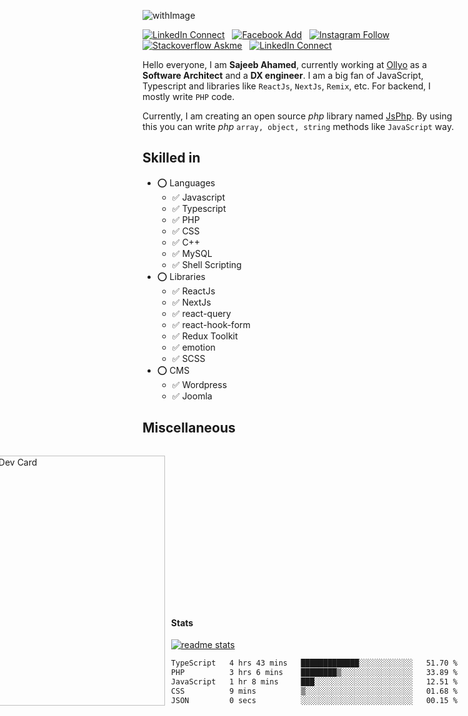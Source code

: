 ![withImage](https://user-images.githubusercontent.com/5783354/163605140-156633ea-a804-43b8-9fe7-027ec33f324a.jpeg)

[![LinkedIn Connect](https://img.shields.io/badge/%20-Connect-black?color=14171A&labelColor=0576b5&logo=linkedin&logoColor=ffffff&style=for-the-badge)](https://www.linkedin.com/in/sisylana/) &nbsp;
[![Facebook Add](https://img.shields.io/badge/%20-Add-black?color=14171A&labelColor=0b83ef&logo=facebook&logoColor=ffffff&style=for-the-badge)](https://www.facebook.com/ahamed.sajeeb.sisylana/) &nbsp;
[![Instagram Follow](https://img.shields.io/badge/%20-Follow-black?color=14171A&labelColor=cc345a&logo=instagram&logoColor=ffffff&style=for-the-badge)](https://www.instagram.com/sajeeb07ahamed/) &nbsp;
[![Stackoverflow Askme](https://img.shields.io/badge/%20-Ask-black?color=14171A&labelColor=ee7c23&logo=stackoverflow&logoColor=ffffff&style=for-the-badge)](https://stackoverflow.com/users/4610740/sajeeb-ahamed) &nbsp;
[![LinkedIn Connect](https://img.shields.io/badge/%20-Follow-black?color=14171A&labelColor=1d9bf0&logo=twitter&logoColor=ffffff&style=for-the-badge)](https://twitter.com/ahamed_sajeeb)


Hello everyone, I am **Sajeeb Ahamed**, currently working at [Ollyo](https://www.ollyo.com/) as a __Software Architect__ and a __DX engineer__. I am a big fan of JavaScript, Typescript and libraries like `ReactJs`, `NextJs`, `Remix`, etc. For backend, I mostly write `PHP` code.

Currently, I am creating an open source *php* library named [JsPhp](https://github.com/ahamed/JsPhp). By using this you can write *php* `array, object, string` methods like `JavaScript` way.

## Skilled in
- ⭕ Languages
	- ✅ Javascript
	- ✅ Typescript
	- ✅ PHP
	- ✅ CSS
	- ✅ C++
	- ✅ MySQL
	- ✅ Shell Scripting
- ⭕ Libraries
	- ✅ ReactJs
	- ✅ NextJs
	- ✅ react-query
	- ✅ react-hook-form
	- ✅ Redux Toolkit
	- ✅ emotion
	- ✅ SCSS
- ⭕ CMS
	- ✅ Wordpress
	- ✅ Joomla

## Miscellaneous

<div style="display: flex; align-items: flex-end; gap: 10px;flex-direction: row-reverse; max-width: 878px;">
<div>

#### Stats
[![readme stats](https://github-readme-stats.vercel.app/api?username=ahamed&show_icons=true)](https://github.com/ahamed/JsPhp)
<!--START_SECTION:waka-->

```txt
TypeScript   4 hrs 43 mins   █████████████░░░░░░░░░░░░   51.70 %
PHP          3 hrs 6 mins    ████████▒░░░░░░░░░░░░░░░░   33.89 %
JavaScript   1 hr 8 mins     ███░░░░░░░░░░░░░░░░░░░░░░   12.51 %
CSS          9 mins          ▒░░░░░░░░░░░░░░░░░░░░░░░░   01.68 %
JSON         0 secs          ░░░░░░░░░░░░░░░░░░░░░░░░░   00.15 %
```

<!--END_SECTION:waka-->
</div>

<div>

<a href="https://app.daily.dev/ahamed"><img src="https://api.daily.dev/devcards/cd43b541d9184df6ac7e890ab6cbc80e.png?r=70i" width="400" alt="sajeeb ahamed's Dev Card"/></a>

</div>

</div>


